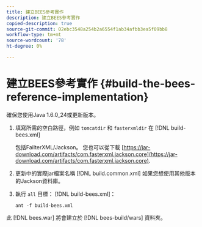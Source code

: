 ```yaml
---
title: 建立BEES參考實作
description: 建立BEES參考實作
copied-description: true
source-git-commit: 02ebc3548a254b2a6554f1ab34afbb3ea5f09bb8
workflow-type: tm+mt
source-wordcount: '78'
ht-degree: 0%

---
```


# 建立BEES參考實作 {#build-the-bees-reference-implementation}

確保您使用Java 1.6.0_24或更新版本。
1. 填寫所需的空白路徑，例如 `tomcatdir` 和 `fasterxmldir` 在 [!DNL build-bees.xml]

   包括FailterXML/Jackson。 您也可以從下載 [https://jar-download.com/artifacts/com.fasterxml.jackson.core](https://jar-download.com/artifacts/com.fasterxml.jackson.core).
1. 更新中的實際jar檔案名稱 [!DNL build.common.xml] 如果您想使用其他版本的Jackson資料庫。
1. 執行 `all` 目標： [!DNL build-bees.xml]：

   ```
   ant -f build-bees.xml
   ```

此 [!DNL bees.war] 將會建立於 [!DNL bees-build/wars] 資料夾。
